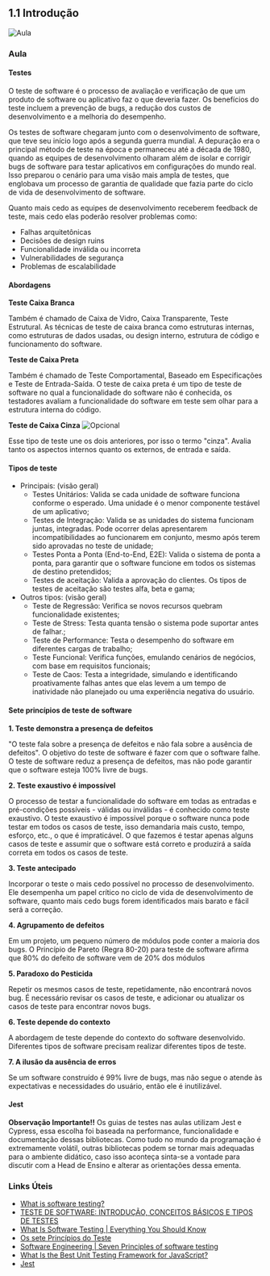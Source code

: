 ## 1.1 Introdução
![Aula](/99.%20Recursos/01.%20Imagens/tags/licao-aula.svg)

### Aula

#### Testes
O teste de software é o processo de avaliação e verificação de que um produto de software ou aplicativo faz o que deveria fazer. Os benefícios do teste incluem a prevenção de bugs, a redução dos custos de desenvolvimento e a melhoria do desempenho.

Os testes de software chegaram junto com o desenvolvimento de software, que teve seu início logo após a segunda guerra mundial. A depuração era o principal método de teste na época e permaneceu até a década de 1980, quando as equipes de desenvolvimento olharam além de isolar e corrigir bugs de software para testar aplicativos em configurações do mundo real. Isso preparou o cenário para uma visão mais ampla de testes, que englobava um processo de garantia de qualidade que fazia parte do ciclo de vida de desenvolvimento de software.

Quanto mais cedo as equipes de desenvolvimento receberem feedback de teste, mais cedo elas poderão resolver problemas como:
* Falhas arquitetônicas
* Decisões de design ruins
* Funcionalidade inválida ou incorreta
* Vulnerabilidades de segurança
* Problemas de escalabilidade

#### Abordagens
**Teste Caixa Branca**

Também é chamado de Caixa de Vidro, Caixa Transparente, Teste Estrutural. As técnicas de teste de caixa branca como estruturas internas, como estruturas de dados usadas, ou design interno, estrutura de código e funcionamento do software.

**Teste de Caixa Preta**

Também é chamado de Teste Comportamental, Baseado em Especificações e Teste de Entrada-Saída. O teste de caixa preta é um tipo de teste de software no qual a funcionalidade do software não é conhecida, os testadores avaliam a funcionalidade do software em teste sem olhar para a estrutura interna do código.

**Teste de Caixa Cinza** ![Opcional](/99.%20Recursos/01.%20Imagens/tags/opcional.svg)

Esse tipo de teste une os dois anteriores, por isso o termo "cinza". Avalia tanto os aspectos internos quanto os externos, de entrada e saída.

#### Tipos de teste
* Principais: (visão geral)
    * Testes Unitários: Valida se cada unidade de software funciona conforme o esperado. Uma unidade é o menor componente testável de um aplicativo;
    * Testes de Integração: Valida se as unidades do sistema funcionam juntas, integradas. Pode ocorrer delas apresentarem incompatibilidades ao funcionarem em conjunto, mesmo após terem sido aprovadas no teste de unidade;
    * Testes Ponta a Ponta (End-to-End, E2E): Valida o sistema de ponta a ponta, para garantir que o software funcione em todos os sistemas de destino pretendidos;
    * Testes de aceitação: Valida a aprovação do clientes. Os tipos de testes de aceitação são testes alfa, beta e gama;
* Outros tipos: (visão geral)
    * Teste de Regressão: Verifica se novos recursos quebram funcionalidade existentes;
    * Teste de Stress: Testa quanta tensão o sistema pode suportar antes de falhar.;
    * Teste de Performance: Testa o desempenho do software em diferentes cargas de trabalho;
    * Teste Funcional: Verifica funções, emulando cenários de negócios, com base em requisitos funcionais;
    * Teste de Caos: Testa a integridade, simulando e identificando proativamente falhas antes que elas levem a um tempo de inatividade não planejado ou uma experiência negativa do usuário.

#### Sete princípios de teste de software

**1. Teste demonstra a presença de defeitos**

"O teste fala sobre a presença de defeitos e não fala sobre a ausência de defeitos". O objetivo do teste de software é fazer com que o software falhe. O teste de software reduz a presença de defeitos, mas não pode garantir que o software esteja 100% livre de bugs.

**2. Teste exaustivo é impossível**

O processo de testar a funcionalidade do software em todas as entradas e pré-condições possíveis - válidas ou inválidas - é conhecido como teste exaustivo. O teste exaustivo é impossível porque o software nunca pode testar em todos os casos de teste, isso demandaria mais custo, tempo, esforço, etc., o que é impraticável. O que fazemos é testar apenas alguns casos de teste e assumir que o software está correto e produzirá a saída correta em todos os casos de teste.

**3. Teste antecipado**

Incorporar o teste o mais cedo possível no processo de desenvolvimento. Ele desempenha um papel crítico no ciclo de vida de desenvolvimento de software, quanto mais cedo bugs forem identificados mais barato e fácil será a correção.

**4.  Agrupamento de defeitos**

Em um projeto, um pequeno número de módulos pode conter a maioria dos bugs. O Princípio de Pareto (Regra 80-20) para teste de software afirma que 80% do defeito de software vem de 20% dos módulos

**5. Paradoxo do Pesticida**

Repetir os mesmos casos de teste, repetidamente, não encontrará novos bug. É necessário revisar os casos de teste, e adicionar ou atualizar os casos de teste para encontrar novos bugs.

**6. Teste depende do contexto**

A abordagem de teste depende do contexto do software desenvolvido. Diferentes tipos de software precisam realizar diferentes tipos de teste.

**7. A ilusão da ausência de erros**

Se um software construído é 99% livre de bugs, mas não segue o atende às expectativas e necessidades do usuário, então ele é inutilizável.

#### Jest

**Observação Importante!!** Os guias de testes nas aulas utilizam Jest e Cypress, essa escolha foi baseada na performance, funcionalidade e documentação dessas bibliotecas. Como tudo no mundo da programação é extremamente volátil, outras bibliotecas podem se tornar mais adequadas para o ambiente didático, caso isso aconteça sinta-se a vontade para discutir com a Head de Ensino e alterar as orientações dessa ementa.


### Links Úteis

* [What is software testing?](https://www.ibm.com/topics/software-testing)
* [TESTE DE SOFTWARE: INTRODUÇÃO, CONCEITOS BÁSICOS E TIPOS DE TESTES](https://blog.onedaytesting.com.br/teste-de-software/)
* [What Is Software Testing | Everything You Should Know](https://www.softwaretestingmaterial.com/software-testing/)
* [Os sete Princípios do Teste](https://medium.com/@marcio_rc/os-sete-princ%C3%ADpios-do-teste-de954ae080d0)
* [Software Engineering | Seven Principles of software testing](https://www.geeksforgeeks.org/software-engineering-seven-principles-of-software-testing/)
* [What Is the Best Unit Testing Framework for JavaScript?](https://www.testim.io/blog/best-unit-testing-framework-for-javascript/)
* [Jest](https://jestjs.io/pt-BR/)
